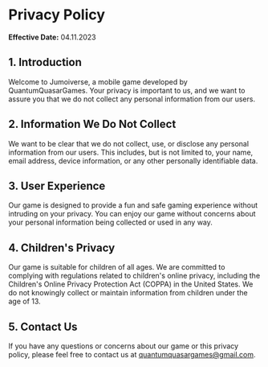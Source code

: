 # Privacy Policy

**Effective Date:** 04.11.2023

## 1. Introduction

Welcome to Jumoiverse, a mobile game developed by QuantumQuasarGames. Your privacy is important to us, and we want to assure you that we do not collect any personal information from our users.

## 2. Information We Do Not Collect

We want to be clear that we do not collect, use, or disclose any personal information from our users. This includes, but is not limited to, your name, email address, device information, or any other personally identifiable data.

## 3. User Experience

Our game is designed to provide a fun and safe gaming experience without intruding on your privacy. You can enjoy our game without concerns about your personal information being collected or used in any way.

## 4. Children's Privacy

Our game is suitable for children of all ages. We are committed to complying with regulations related to children's online privacy, including the Children's Online Privacy Protection Act (COPPA) in the United States. We do not knowingly collect or maintain information from children under the age of 13.

## 5. Contact Us

If you have any questions or concerns about our game or this privacy policy, please feel free to contact us at quantumquasargames@gmail.com.
